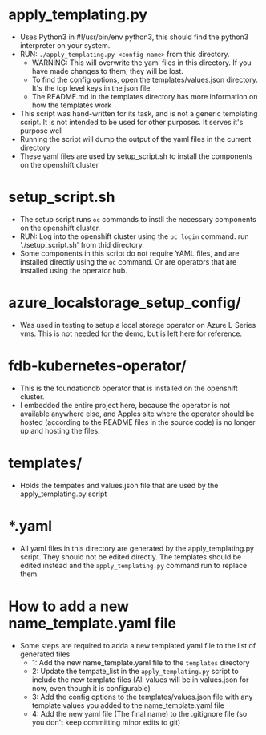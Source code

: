 # apply_templating.py

- Uses Python3 in #!/usr/bin/env python3, this should find the python3 interpreter on your system.
- RUN: `./apply_templating.py <config name>` from this directory.
    - WARNING: This will overwrite the yaml files in this directory. If you have made changes to them, they will be lost.
    - To find the config options, open the templates/values.json directory. It's the top level keys in the json file.
    - The README.md in the templates directory has more information on how the templates work
- This script was hand-written for its task, and is not a generic templating script. It is not intended to be used for other purposes. It serves it's purpose well
- Running the script will dump the output of the yaml files in the current directory
- These yaml files are used by setup_script.sh to install the components on the openshift cluster

# setup_script.sh

- The setup script runs `oc` commands to instll the necessary components on the openshift cluster.
- RUN: Log into the openshift cluster using the `oc login` command. run './setup_script.sh' from thid directory.
- Some components in this script do not require YAML files, and are installed directly using the `oc` command. Or are operators that are installed using the operator hub.

# azure_localstorage_setup_config/

- Was used in testing to setup a local storage operator on Azure L-Series vms. This is not needed for the demo, but is left here for reference.

# fdb-kubernetes-operator/

- This is the foundationdb operator that is installed on the openshift cluster.
- I embedded the entire project here, because the operator is not available anywhere else, and Apples site where the operator should be hosted (according to the README files in the source code) is no longer up and hosting the files.

# templates/

- Holds the tempates and values.json file that are used by the apply_templating.py script

# *.yaml

- All yaml files in this directory are generated by the apply_templating.py script. They should not be edited directly. The templates should be edited instead and the `apply_templating.py` command run to replace them.

# How to add a new name_template.yaml file

- Some steps are required to adda a new templated yaml file to the list of generated files
    - 1: Add the new name_template.yaml file to the `templates` directory
    - 2: Update the tempate_list in the `apply_templating.py` script to include the new template files (All values will be in values.json for now, even though it is configurable)
    - 3: Add the config options to the templates/values.json file with any template values you added to the name_template.yaml file
    - 4: Add the new yaml file (The final name) to the .gitignore file (so you don't keep committing minor edits to git)

